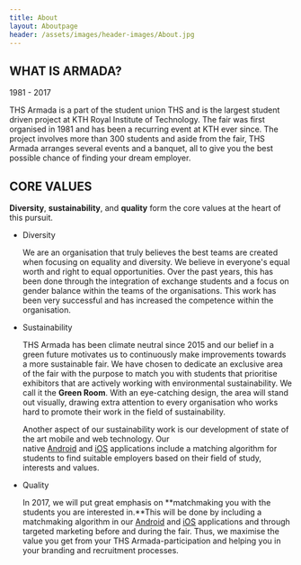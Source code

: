```yaml
---
title: About
layout: Aboutpage
header: /assets/images/header-images/About.jpg
---
```

## WHAT IS ARMADA?

1981 - 2017

THS Armada is a part of the student union THS and is the largest student driven project at KTH Royal Institute of Technology. The fair was first organised in 1981 and has been a recurring event at KTH ever since. The project involves more than 300 students and aside from the fair, THS Armada arranges several events and a banquet, all to give you the best possible chance of finding your dream employer.

## CORE VALUES

**Diversity**, **sustainability**, and **quality** form the core values at the heart of this pursuit.

* Diversity

  We are an organisation that truly believes the best teams are created when focusing on equality and diversity. We believe in everyone's equal worth and right to equal opportunities. Over the past years, this has been done through the integration of exchange students and a focus on gender balance within the teams of the organisations. This work has been very successful and has increased the competence within the organisation.

* Sustainability

  THS Armada has been climate neutral since 2015 and our belief in a green future motivates us to continuously make improvements towards a more sustainable fair. We have chosen to dedicate an exclusive area of the fair with the purpose to match you with students that prioritise exhibitors that are actively working with environmental sustainability. We call it the **Green Room**. With an eye-catching design, the area will stand out visually, drawing extra attention to every organisation who works hard to promote their work in the field of sustainability.

  Another aspect of our sustainability work is our development of state of the art mobile and web technology. Our native [Android](https://play.google.com/store/apps/details?id=se.ths.kth.Aramda&hl=en) and [iOS](https://itunes.apple.com/us/app/armada/id470187481?mt=8) applications include a matching algorithm for students to find suitable employers based on their field of study, interests and values.

* Quality

  In 2017, we will put great emphasis on **matchmaking you with the students you are interested in.**This will be done by including a matchmaking algorithm in our [Android](https://play.google.com/store/apps/details?id=se.ths.kth.Aramda&hl=en) and [iOS](https://itunes.apple.com/us/app/armada/id470187481?mt=8) applications and through targeted marketing before and during the fair. Thus, we maximise the value you get from your THS Armada-participation and helping you in your branding and recruitment processes.
